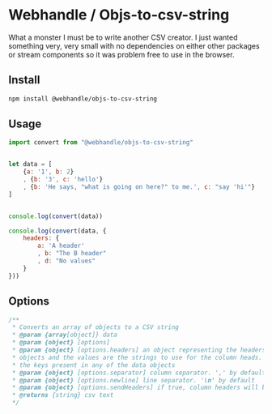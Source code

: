 # Webhandle / Objs-to-csv-string

What a monster I must be to write another CSV creator. I just wanted something very,
very small with no dependencies on either other packages or stream components so it was
problem free to use in the browser.

## Install

```bash
npm install @webhandle/objs-to-csv-string 
```

## Usage

```js
import convert from "@webhandle/objs-to-csv-string"


let data = [
	{a: '1', b: 2}
	, {b: '3', c: 'hello'}
	, {b: 'He says, "what is going on here?" to me.', c: "say 'hi'"}
]


console.log(convert(data))

console.log(convert(data, {
	headers: {
		a: 'A header'
		, b: "The B header"
		, d: "No values"
	}
}))

```

## Options

```js
/**
 * Converts an array of objects to a CSV string
 * @param {array[object]} data 
 * @param {object} [options] 
 * @param {object} [options.headers] an object representing the headers to use, which the keys are the same as they keys in the data
 * objects and the values are the strings to use for the column heads. If no headers are specified there will be a column for each of
 * the keys present in any of the data objects 
 * @param {object} [options.separator] column separator. ',' by default 
 * @param {object} [options.newline] line separator. '\n' by default 
 * @param {object} [options.sendHeaders] if true, column headers will be generated. true by default
 * @returns {string} csv text
 */
```

